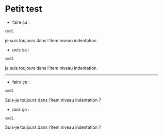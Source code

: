 # Petit test


* faire ça :
```sh
cmd1
```
je suis toujours dans l'item niveau indentation.
* puis ça :
```sh
cmd1
```
je suis toujours dans l'item niveau indentation.


------

* faire ça :

```sh
cmd1
```

Suis-je toujours dans l'item niveau indentation ?


* puis ça :

```sh
cmd1
```

Suis-je toujours dans l'item niveau indentation ?

